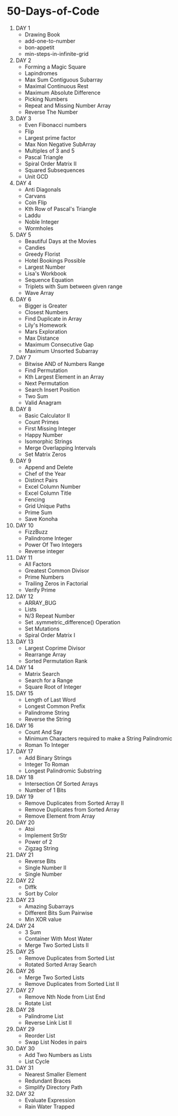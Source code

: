<h1> 50-Days-of-Code </h1>

<ol>
  
  <li>  DAY 1
      <ul>
          <li>Drawing Book</li>
          <li>add-one-to-number</li>
          <li>bon-appetit</li>
          <li>min-steps-in-infinite-grid</li>
      </ul>
  </li>
  <li>  DAY 2
      <ul>
          <li> Forming a Magic Square </li>
          <li> Lapindromes </li>
          <li> Max Sum Contiguous Subarray </li>
          <li> Maximal Continuous Rest </li>
          <li> Maximum Absolute Difference </li>
          <li> Picking Numbers </li>
          <li> Repeat and Missing Number Array </li>
          <li> Reverse The Number </li>
      </ul>
  </li>
  <li>  DAY 3
      <ul>
          <li> Even Fibonacci numbers </li>
          <li> Flip </li>
          <li> Largest prime factor </li>
          <li> Max Non Negative SubArray </li>
          <li> Multiples of 3 and 5 </li>
          <li> Pascal Triangle </li>
          <li> Spiral Order Matrix II </li>
          <li> Squared Subsequences </li>
          <li> Unit GCD </li>
      </ul>
  </li>
  <li>  DAY 4
      <ul>
          <li> Anti Diagonals </li>
          <li> Carvans </li>
          <li> Coin Flip </li>
          <li> Kth Row of Pascal's Triangle </li>
          <li> Laddu </li>
          <li> Noble Integer </li>
          <li> Wormholes </li>
      </ul>
  </li>
  <li>  DAY 5
      <ul>
          <li> Beautiful Days at the Movies </li>
          <li> Candies </li>
          <li> Greedy Florist </li>
          <li> Hotel Bookings Possible </li>
          <li> Largest Number </li>
          <li> Lisa's Workbook </li>
          <li> Sequence Equation </li>
          <li> Triplets with Sum between given range </li>
          <li> Wave Array </li>
      </ul>
  </li>
  <li>  DAY 6
      <ul>
          <li> Bigger is Greater </li>
          <li> Closest Numbers </li>
          <li> Find Duplicate in Array </li>
          <li> Lily's Homework </li>
          <li> Mars Exploration </li>
          <li> Max Distance </li>
          <li> Maximum Consecutive Gap </li>
          <li> Maximum Unsorted Subarray </li>
      </ul>
  </li>
  <li>  DAY 7
      <ul>
          <li> Bitwise AND of Numbers Range </li>
          <li> Find Permutation </li>
          <li> Kth Largest Element in an Array </li>
          <li> Next Permutation </li>
          <li> Search Insert Position </li>
          <li> Two Sum </li>
          <li> Valid Anagram </li>
      </ul>
  </li>
  <li>  DAY 8
      <ul>
          <li> Basic Calculator II </li>
          <li> Count Primes </li>
          <li> First Missing Integer </li>
          <li> Happy Number </li>
          <li> Isomorphic Strings </li>
          <li> Merge Overlapping Intervals </li>
          <li> Set Matrix Zeros </li>
      </ul>
  </li>
  <li>  DAY 9
      <ul>
          <li> Append and Delete </li>
          <li> Chef of the Year </li>
          <li> Distinct Pairs </li>
          <li> Excel Column Number </li>
          <li> Excel Column Title </li>
          <li> Fencing </li>
          <li> Grid Unique Paths </li>
          <li> Prime Sum </li>
          <li> Save Konoha </li>
      </ul>
  </li>
  <li>  DAY 10
      <ul>
          <li> FizzBuzz </li>
          <li> Palindrome Integer </li>
          <li> Power Of Two Integers </li>
          <li> Reverse integer </li>
      </ul>
  </li>
  <li>  DAY 11
      <ul>
          <li> All Factors </li>
          <li> Greatest Common Divisor </li>
          <li> Prime Numbers </li>
          <li> Trailing Zeros in Factorial </li>
          <li> Verify Prime </li>
      </ul>
  </li>
  <li>  DAY 12
      <ul>
          <li> ARRAY_BUG </li>
          <li> Lists </li>
          <li> N/3 Repeat Number </li>
          <li> Set .symmetric_difference() Operation </li>
          <li> Set Mutations </li>
          <li> Spiral Order Matrix I </li>
      </ul>
  </li>
  <li>  DAY 13
      <ul>
          <li> Largest Coprime Divisor </li>
          <li> Rearrange Array </li>
          <li> Sorted Permutation Rank </li>
      </ul>
  </li>
  <li>  DAY 14
    <ul>
          <li> Matrix Search </li>
          <li> Search for a Range </li>
          <li> Square Root of Integer </li>
      </ul>
  </li>
 <li>  DAY 15
      <ul>
          <li> Length of Last Word </li>
          <li> Longest Common Prefix </li>
          <li> Palindrome String </li>
          <li> Reverse the String  </li>
      </ul>
  </li>
  <li>  DAY 16
      <ul>
          <li> Count And Say </li>
          <li> Minimum Characters required to make a String Palindromic </li>
          <li> Roman To Integer </li>
      </ul>
  </li>
  <li>  DAY 17
      <ul>
          <li> Add Binary Strings </li>
          <li> Integer To Roman </li>
          <li> Longest Palindromic Substring </li>
      </ul>
  </li>
  <li>  DAY 18
      <ul>
          <li> Intersection Of Sorted Arrays </li>
          <li> Number of 1 Bits </li>
      </ul>
  </li>
  <li>  DAY 19
      <ul>
          <li> Remove Duplicates from Sorted Array II </li>
          <li> Remove Duplicates from Sorted Array </li>
          <li> Remove Element from Array </li>
      </ul>
  </li>
  <li>  DAY 20
      <ul>
          <li> Atoi </li>
          <li> Implement StrStr </li>
          <li> Power of 2 </li>
          <li> Zigzag String </li>
      </ul>
  </li>
  <li>  DAY 21
      <ul>
          <li> Reverse Bits </li>
          <li> Single Number II </li>
          <li> Single Number </li>
      </ul>
  </li>
  <li>  DAY 22
      <ul>
          <li> Diffk </li>
          <li> Sort by Color </li>
      </ul>
  </li>
  <li>  DAY 23
      <ul>
          <li> Amazing Subarrays </li>
          <li> Different Bits Sum Pairwise </li>
          <li> Min XOR value </li>
      </ul>
  </li>
  <li>  DAY 24
      <ul>
          <li> 3 Sum </li>
          <li> Container With Most Water </li>
          <li> Merge Two Sorted Lists II </li>
      </ul>
  </li>
  <li>  DAY 25
      <ul>
          <li> Remove Duplicates from Sorted List </li>
          <li> Rotated Sorted Array Search </li>
      </ul>
  </li>
  <li>  DAY 26
      <ul>
          <li> Merge Two Sorted Lists </li>
          <li> Remove Duplicates from Sorted List II </li>
      </ul>
  </li>
  <li>  DAY 27
      <ul>
          <li> Remove Nth Node from List End </li>
          <li> Rotate List </li>
      </ul>
  </li>
  <li>  DAY 28
      <ul>
          <li> Palindrome List </li>
          <li> Reverse Link List II </li>
      </ul>
  </li>
  <li>  DAY 29
      <ul>
          <li> Reorder List </li>
          <li> Swap List Nodes in pairs </li>
      </ul>
  </li>
  <li>  DAY 30
      <ul>
          <li> Add Two Numbers as Lists </li>
          <li> List Cycle </li>
      </ul>
  </li>
  <li>  DAY 31
      <ul>
          <li> Nearest Smaller Element </li>
          <li> Redundant Braces </li>
          <li> Simplify Directory Path </li>
      </ul>
  </li>
  <li>  DAY 32
      <ul>
          <li> Evaluate Expression </li>
          <li> Rain Water Trapped </li>
      </ul>
  </li>
</ol>
